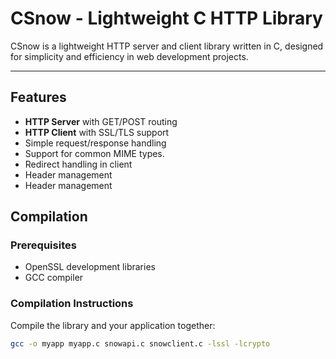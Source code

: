 # CSnow - Lightweight C HTTP Library

CSnow is a lightweight HTTP server and client library written in C, designed for simplicity and efficiency in web development projects.

---

## Features
- **HTTP Server** with GET/POST routing
- **HTTP Client** with SSL/TLS support
- Simple request/response handling
- Support for common MIME types.
- Redirect handling in client
- Header management
- Header management

## Compilation
### Prerequisites
- OpenSSL development libraries
- GCC compiler

### Compilation Instructions
Compile the library and your application together:

```bash
gcc -o myapp myapp.c snowapi.c snowclient.c -lssl -lcrypto

